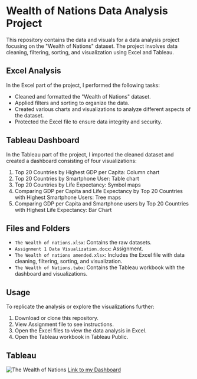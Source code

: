 # Wealth of Nations Data Analysis Project

This repository contains the data and visuals for a data analysis project focusing on the "Wealth of Nations" dataset. The project involves data cleaning, filtering, sorting, and visualization using Excel and Tableau.

## Excel Analysis

In the Excel part of the project, I performed the following tasks:

- Cleaned and formatted the "Wealth of Nations" dataset.
- Applied filters and sorting to organize the data.
- Created various charts and visualizations to analyze different aspects of the dataset.
- Protected the Excel file to ensure data integrity and security.

## Tableau Dashboard

In the Tableau part of the project, I imported the cleaned dataset and created a dashboard consisting of four visualizations:

1. Top 20 Countries by Highest GDP per Capita: Column chart
2. Top 20 Countries by Smartphone User: Table chart
3. Top 20 Countries by Life Expectancy: Symbol maps
4. Comparing GDP per Capita and Life Expectancy by Top 20 Countries with Highest Smartphone Users: Tree maps
5. Comparing GDP per Capita and Smartphone users by Top 20 Countries with Highest Life Expectancy: Bar Chart

## Files and Folders

- `The Wealth of nations.xlsx`: Contains the raw datasets.
- `Assignment 1 Data Visualization.docx`: Assignment.
- `The Wealth of nations amended.xlsx`: Includes the Excel file with data cleaning, filtering, sorting, and visualization.
- `The Wealth of Nations.twbx`: Contains the Tableau workbook with the dashboard and visualizations.

## Usage

To replicate the analysis or explore the visualizations further:

1. Download or clone this repository.
2. View Assignment file to see instructions.
3. Open the Excel files to view the data analysis in Excel.
4. Open the Tableau workbook in Tableau Public.

## Tableau
![The Wealth of Nations](https://github.com/Dhilan100/Excel-and-Tableau-project-using-Wealth-of-Nations-data-set/assets/168829846/2246b646-141b-4918-8e0b-417e4ea420ef)
[Link to my Dashboard](https://public.tableau.com/app/profile/dhilan.thiyagarajah7885/viz/TheWealthofNations_17115501650560/TheWealthofNations)
